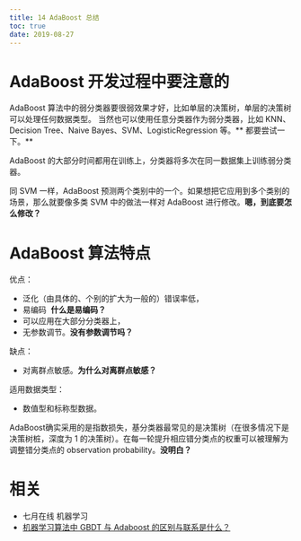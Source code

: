 ```yaml
---
title: 14 AdaBoost 总结
toc: true
date: 2019-08-27
---
```


# AdaBoost 开发过程中要注意的


AdaBoost 算法中的弱分类器要很弱效果才好，比如单层的决策树，单层的决策树可以处理任何数据类型。 当然也可以使用任意分类器作为弱分类器，比如 KNN、Decision Tree、Naive Bayes、SVM、LogisticRegression 等。** 都要尝试一下。**

AdaBoost 的大部分时间都用在训练上，分类器将多次在同一数据集上训练弱分类器。

同 SVM 一样，AdaBoost 预测两个类别中的一个。如果想把它应用到多个类别的场景，那么就要像多类 SVM 中的做法一样对 AdaBoost 进行修改。**嗯，到底要怎么修改？**


# AdaBoost 算法特点


优点：

- 泛化（由具体的、个别的扩大为一般的）错误率低，
- 易编码  **什么是易编码？**
- 可以应用在大部分分类器上，
- 无参数调节。**没有参数调节吗？**


缺点：

- 对离群点敏感。**为什么对离群点敏感？**

适用数据类型：

- 数值型和标称型数据。



AdaBoost确实采用的是指数损失，基分类器最常见的是决策树（在很多情况下是决策树桩，深度为 1 的决策树）。在每一轮提升相应错分类点的权重可以被理解为调整错分类点的 observation probability。**没明白？**





# 相关

- 七月在线 机器学习
- [机器学习算法中 GBDT 与 Adaboost 的区别与联系是什么？](https://www.zhihu.com/question/54626685)
